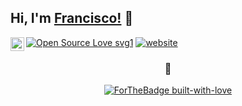## Hi, I'm [Francisco!](https://fpalcios.com.ar) 👋

  [![Open Source Love svg1](https://badges.frapsoft.com/os/v1/open-source.svg?v=103)](https://github.com/ellerbrock/open-source-badges/)  <a href="www.linkedin.com/in/francisco-palacios1989"><img align="left" alt="" width="22px" src="https://cdn.jsdelivr.net/npm/simple-icons@v3/icons/linkedin.svg" /></a>  [![website](https://img.shields.io/badge/Website-2648ff?style=flat-square&logo=google-chrome)](https://fpalacios.com.ar/)

  <!--p > <img src="https://komarev.com/ghpvc/?username=Franzcod&label=Views&color=blue&style=plastic" alt="Franzcod" /> </p-->


<div align="center">

### 🐺
[![ForTheBadge built-with-love](http://ForTheBadge.com/images/badges/built-with-love.svg)](https://GitHub.com/Naereen/)

</div>
